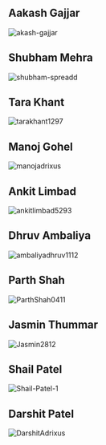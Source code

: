 
## Aakash Gajjar

<p><img align="center" src="https://github-readme-streak-stats.herokuapp.com/?user=akash-gajjar&" alt="akash-gajjar" /></p>

## Shubham Mehra

<p><img align="center" src="https://github-readme-streak-stats.herokuapp.com/?user=shubham-spreadd&" alt="shubham-spreadd" /></p>

## Tara Khant

<p><img align="center" src="https://github-readme-streak-stats.herokuapp.com/?user=tarakhant1297&" alt="tarakhant1297" /></p>

## Manoj Gohel

<p><img align="center" src="https://github-readme-streak-stats.herokuapp.com/?user=manojadrixus&" alt="manojadrixus" /></p>

## Ankit Limbad

<p><img align="center" src="https://github-readme-streak-stats.herokuapp.com/?user=ankitlimbad5293&" alt="ankitlimbad5293" /></p>

## Dhruv Ambaliya

<p><img align="center" src="https://github-readme-streak-stats.herokuapp.com/?user=ambaliyadhruv1112&" alt="ambaliyadhruv1112" /></p>

## Parth Shah

<p><img align="center" src="https://github-readme-streak-stats.herokuapp.com/?user=ParthShah0411&" alt="ParthShah0411" /></p>

## Jasmin Thummar

<p><img align="center" src="https://github-readme-streak-stats.herokuapp.com/?user=Jasmin2812&" alt="Jasmin2812" /></p>

## Shail Patel

<p><img align="center" src="https://github-readme-streak-stats.herokuapp.com/?user=Shail-Patel-1&" alt="Shail-Patel-1" /></p>

## Darshit Patel

<p><img align="center" src="https://github-readme-streak-stats.herokuapp.com/?user=DarshitAdrixus&" alt="DarshitAdrixus" /></p>
